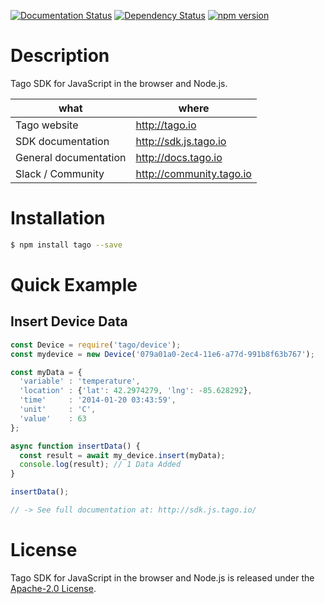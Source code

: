 [![Documentation Status](https://readthedocs.org/projects/tago-sdk-js-documentation/badge/?version=latest)](http://tago-sdk-js-documentation.readthedocs.io/en/latest/?badge=latest)
[![Dependency Status](https://david-dm.org/tago-io/tago-sdk-js.svg)](https://david-dm.org/tago-io/tago-sdk-js)
[![npm version](https://badge.fury.io/js/tago.svg?style=flat)](http://badge.fury.io/js/tago)

# Description

Tago SDK for JavaScript in the browser and Node.js.

| what                  | where                    |
|-----------------------|--------------------------|
| Tago website          | http://tago.io           |
| SDK documentation     | http://sdk.js.tago.io    |
| General documentation | http://docs.tago.io      |
| Slack / Community     | http://community.tago.io |

# Installation

```bash
$ npm install tago --save
```

# Quick Example
## Insert Device Data
``` javascript
const Device = require('tago/device');
const mydevice = new Device('079a01a0-2ec4-11e6-a77d-991b8f63b767');

const myData = {
  'variable' : 'temperature',
  'location' : {'lat': 42.2974279, 'lng': -85.628292},
  'time'     : '2014-01-20 03:43:59',
  'unit'     : 'C',
  'value'    : 63
};

async function insertData() {
  const result = await my_device.insert(myData);
  console.log(result); // 1 Data Added
}

insertData();

// -> See full documentation at: http://sdk.js.tago.io/
```

# License

Tago SDK for JavaScript in the browser and Node.js is released under the [Apache-2.0 License](https://github.com/tago-io/tago-sdk-js/blob/master/LICENSE.md).
